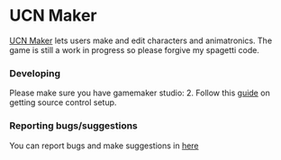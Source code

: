 # UCN Maker
[UCN Maker](https://gamejolt.com/games/ultimate-custom-night-maker/441111) lets users make and edit characters and animatronics.
The game is still a work in progress so please forgive my spagetti code.

### Developing
Please make sure you have gamemaker studio: 2.
Follow this [guide](https://developer.amazon.com/blogs/appstore/post/d7cfe367-188e-4c89-98b2-1cdeef0c34ab/git-started-with-source-control-and-gamemaker-studio-2-part-1) on getting source control setup.

### Reporting bugs/suggestions
You can report bugs and make suggestions in [here](https://github.com/TheAtomictaco/UCN-Maker/issues)
